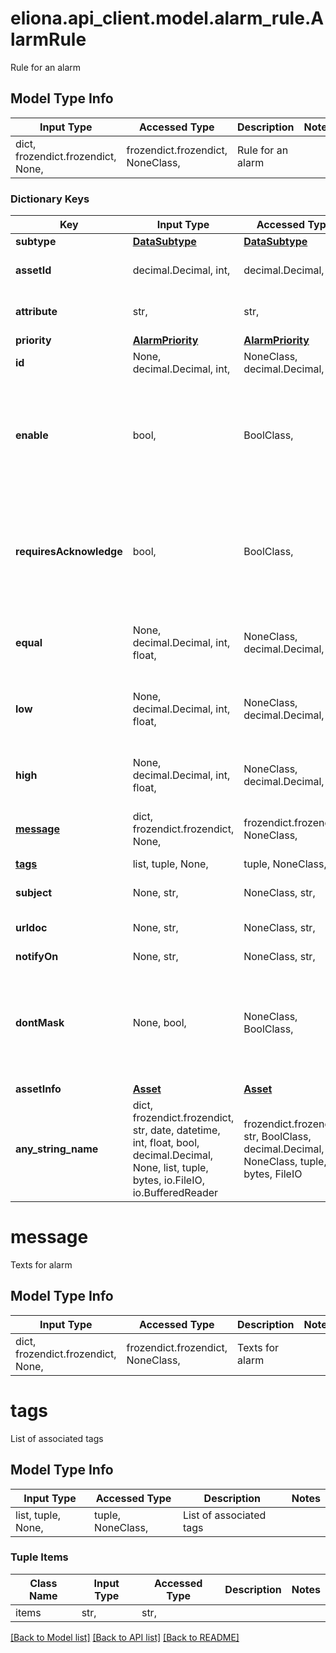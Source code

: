 # eliona.api_client.model.alarm_rule.AlarmRule

Rule for an alarm

## Model Type Info
Input Type | Accessed Type | Description | Notes
------------ | ------------- | ------------- | -------------
dict, frozendict.frozendict, None,  | frozendict.frozendict, NoneClass,  | Rule for an alarm | 

### Dictionary Keys
Key | Input Type | Accessed Type | Description | Notes
------------ | ------------- | ------------- | ------------- | -------------
**subtype** | [**DataSubtype**](DataSubtype.md) | [**DataSubtype**](DataSubtype.md) |  | 
**assetId** | decimal.Decimal, int,  | decimal.Decimal,  | ID of the corresponding asset | 
**attribute** | str,  | str,  | Name of the attribute of the asset type | 
**priority** | [**AlarmPriority**](AlarmPriority.md) | [**AlarmPriority**](AlarmPriority.md) |  | 
**id** | None, decimal.Decimal, int,  | NoneClass, decimal.Decimal,  | The id of the rule | [optional] 
**enable** | bool,  | BoolClass,  | Rule enabled or not | [optional] if omitted the server will use the default value of True
**requiresAcknowledge** | bool,  | BoolClass,  | Requires the alarm an acknowledgment | [optional] if omitted the server will use the default value of False
**equal** | None, decimal.Decimal, int, float,  | NoneClass, decimal.Decimal,  | Triggers alarm if attribute value equals this value | [optional] value must be a 64 bit float
**low** | None, decimal.Decimal, int, float,  | NoneClass, decimal.Decimal,  | Triggers alarm if attribute value is less than value | [optional] value must be a 64 bit float
**high** | None, decimal.Decimal, int, float,  | NoneClass, decimal.Decimal,  | Triggers alarm if attribute value is greater than value | [optional] value must be a 64 bit float
**[message](#message)** | dict, frozendict.frozendict, None,  | frozendict.frozendict, NoneClass,  | Texts for alarm | [optional] 
**[tags](#tags)** | list, tuple, None,  | tuple, NoneClass,  | List of associated tags | [optional] 
**subject** | None, str,  | NoneClass, str,  | The subject for the alarm | [optional] 
**urldoc** | None, str,  | NoneClass, str,  | The url describing the alarm | [optional] 
**notifyOn** | None, str,  | NoneClass, str,  | Notification | [optional] 
**dontMask** | None, bool,  | NoneClass, BoolClass,  | Do not mask | [optional] if omitted the server will use the default value of False
**assetInfo** | [**Asset**](Asset.md) | [**Asset**](Asset.md) |  | [optional] 
**any_string_name** | dict, frozendict.frozendict, str, date, datetime, int, float, bool, decimal.Decimal, None, list, tuple, bytes, io.FileIO, io.BufferedReader | frozendict.frozendict, str, BoolClass, decimal.Decimal, NoneClass, tuple, bytes, FileIO | any string name can be used but the value must be the correct type | [optional]

# message

Texts for alarm

## Model Type Info
Input Type | Accessed Type | Description | Notes
------------ | ------------- | ------------- | -------------
dict, frozendict.frozendict, None,  | frozendict.frozendict, NoneClass,  | Texts for alarm | 

# tags

List of associated tags

## Model Type Info
Input Type | Accessed Type | Description | Notes
------------ | ------------- | ------------- | -------------
list, tuple, None,  | tuple, NoneClass,  | List of associated tags | 

### Tuple Items
Class Name | Input Type | Accessed Type | Description | Notes
------------- | ------------- | ------------- | ------------- | -------------
items | str,  | str,  |  | 

[[Back to Model list]](../../README.md#documentation-for-models) [[Back to API list]](../../README.md#documentation-for-api-endpoints) [[Back to README]](../../README.md)


